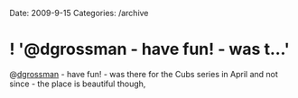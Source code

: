 Date: 2009-9-15
Categories: /archive

# ! '@dgrossman - have fun! - was t...'

@<a href="http://twitter.com/dgrossman" class="aktt_username">dgrossman</a> - have fun! - was there for the Cubs series in April and not since - the place is beautiful though,
